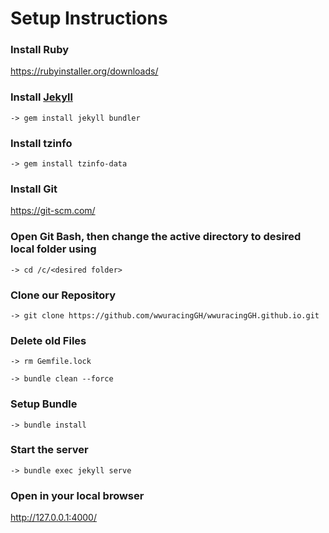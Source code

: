 # Setup Instructions

### Install Ruby

https://rubyinstaller.org/downloads/

### Install [Jekyll](https://jekyllrb.com/docs/installation/)

`-> gem install jekyll bundler`

### Install tzinfo

`-> gem install tzinfo-data`

### Install Git

https://git-scm.com/

### Open Git Bash, then change the active directory to desired local folder using

`-> cd /c/<desired folder>`

### Clone our Repository

`-> git clone https://github.com/wwuracingGH/wwuracingGH.github.io.git`

### Delete old Files

`-> rm Gemfile.lock`

`-> bundle clean --force`

### Setup Bundle

`-> bundle install`

### Start the server

`-> bundle exec jekyll serve`

### Open in your local browser

http://127.0.0.1:4000/
